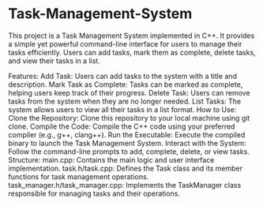 # Task-Management-System
This project is a Task Management System implemented in C++. It provides a simple yet powerful command-line interface for users to manage their tasks efficiently. Users can add tasks, mark them as complete, delete tasks, and view their tasks in a list.

Features:
Add Task: Users can add tasks to the system with a title and description.
Mark Task as Complete: Tasks can be marked as complete, helping users keep track of their progress.
Delete Task: Users can remove tasks from the system when they are no longer needed.
List Tasks: The system allows users to view all their tasks in a list format.
How to Use:
Clone the Repository: Clone this repository to your local machine using git clone.
Compile the Code: Compile the C++ code using your preferred compiler (e.g., g++, clang++).
Run the Executable: Execute the compiled binary to launch the Task Management System.
Interact with the System: Follow the command-line prompts to add, complete, delete, or view tasks.
Structure:
main.cpp: Contains the main logic and user interface implementation.
task.h/task.cpp: Defines the Task class and its member functions for task management operations.
task_manager.h/task_manager.cpp: Implements the TaskManager class responsible for managing tasks and their operations.
